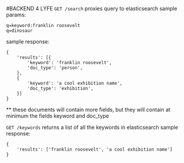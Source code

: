 #BACKEND 4 LYFE
`GET /search` proxies query to elasticsearch
sample params:
```
q=keyword:franklin roosevelt
q=dinosaur
```

sample response:
```
{
    'results': [{
        'keyword': 'franklin roosevelt',
        'doc_type': 'person',
    },
    {
        'keyword': 'a cool exhibition name',
        'doc_type': 'exhibition',
    }]
}
```
** these documents will contain more fields, but they will contain at minimum
the fields keyword and doc_type

`GET /keywords` returns a list of all the keywords in elasticsearch
sample response:
```
{
    'results': ['franklin roosevelt', 'a cool exhibition name']
}
```
